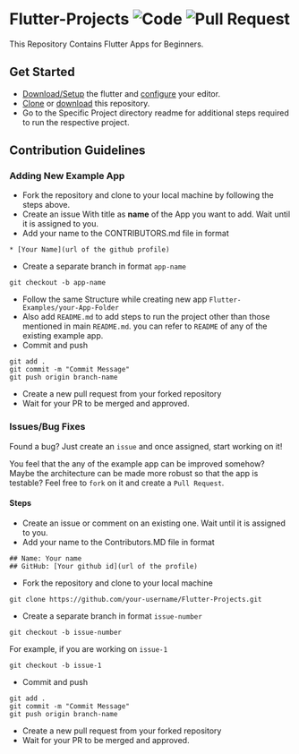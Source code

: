 # Flutter-Projects ![Code](https://img.shields.io/badge/code-flutter-blue.svg) ![Pull Request](https://img.shields.io/badge/pull--request-welcome-green.svg)
This Repository Contains Flutter Apps for Beginners.
## Get Started

 * [Download/Setup](https://flutter.io/get-started/install/) the flutter and [configure](https://flutter.io/get-started/editor/#androidstudio) your editor.
 * [Clone](https://github.com/sagarchoudhary96/Flutter-Examples.git) or [download](https://github.com/sagarchoudhary96/Flutter-Examples/archive/master.zip) this repository.
 * Go to the Specific Project directory readme for additional steps required to run the respective project.

## Contribution Guidelines


### Adding New Example App
 
 * Fork the repository and clone to your local machine by following the steps above.
 * Create an issue With title as **name** of the App you want to add. Wait until it is assigned to you.
 * Add your name to the CONTRIBUTORS.md file in format
 ```
 * [Your Name](url of the github profile)
 ```
 * Create a separate branch in format `app-name`
 ```
 git checkout -b app-name
 ```
 * Follow the same Structure while creating new app `Flutter-Examples/your-App-Folder`
 * Also add `README.md` to add steps to run the project other than those mentioned in main `README.md`. you can refer to `README` of any of the existing example app.
 * Commit and push
 ```
 git add .
 git commit -m "Commit Message"
 git push origin branch-name
 ```
 * Create a new pull request from your forked repository
 * Wait for your PR to be merged and approved.
### Issues/Bug Fixes

 Found a bug? Just create an `issue` and once assigned, start working on it!

 You feel that the any of the example app can be improved somehow? Maybe the architecture can be made more robust so that the app is testable? Feel free to `fork` on it and create a `Pull Request`.
 #### Steps
 * Create an issue or comment on an existing one. Wait until it is assigned to you.
 * Add your name to the Contributors.MD file in format
 ```
 ## Name: Your name
 ## GitHub: [Your github id](url of the profile)
 ```
 * Fork the repository and clone to your local machine
 ```
 git clone https://github.com/your-username/Flutter-Projects.git
 ```
 * Create a separate branch in format `issue-number`
 ```
 git checkout -b issue-number
 ```
 For example, if you are working on `issue-1`
 ```
 git checkout -b issue-1
 ```
 * Commit and push
 ```
 git add .
 git commit -m "Commit Message"
 git push origin branch-name
 ```
 * Create a new pull request from your forked repository
 * Wait for your PR to be merged and approved.
 
